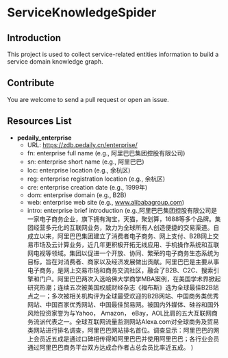 # ServiceKnowledgeSpider

## Introduction
This project is used to collect service-related entities information to build a service domain knowledge graph.

## Contribute
You are welcome to send a pull request or open an issue.

## Resources List
* **pedaily_enterprise**
    * URL: https://zdb.pedaily.cn/enterprise/
    * fn: enterprise full name (e.g., 阿里巴巴集团控股有限公司)
    * sn: enterprise short name (e.g., 阿里巴巴)
    * loc: enterprise location (e.g., 余杭区)
    * reg: enterprise registration location (e.g., 余杭区)
    * cre: enterprise creation date (e.g., 1999年)
    * dom: enterprise domain (e.g., B2B)
    * web: enterprise web site (e.g., www.alibabagroup.com)
    * intro: enterprise brief introduction (e.g.,阿里巴巴集团控股有限公司是一家电子商务企业，旗下拥有淘宝，天猫，聚划算，1688等多个品牌。集团经营多元化的互联网业务，致力为全球所有人创造便捷的交易渠道。自成立以来，阿里巴巴集团建立了消费者电子商务、网上支付、B2B网上交易市场及云计算业务，近几年更积极开拓无线应用、手机操作系统和互联网电视等领域。集团以促进一个开放、协同、繁荣的电子商务生态系统为目标，旨在对消费者、商家以及经济发展做出贡献。阿里巴巴是主要从事电子商务，是网上交易市场和商务交流社区，融合了B2B、C2C、搜索引擎和门户。阿里巴巴两次入选哈佛大学商学MBA案例，在美国学术界掀起研究热潮；连续五次被美国权威财经杂志《福布斯》选为全球最佳B2B站点之一；多次被相关机构评为全球最受欢迎的B2B网站、中国商务类优秀网站、中国百家优秀网站、中国最佳贸易网。被国内外媒体、硅谷和国外风险投资家誉为与Yahoo， Amazon， eBay，AOL比肩的五大互联网商务流派代表之一。全球互联网流量监测网站Alexa.com对全球商务及贸易类网站进行排名调查，阿里巴巴网站排名首位。调查显示：阿里巴巴的网上会员近五成是通过口碑相传得知阿里巴巴并使用阿里巴巴；各行业会员通过阿里巴巴商务平台双方达成合作者占总会员比率近五成。 )